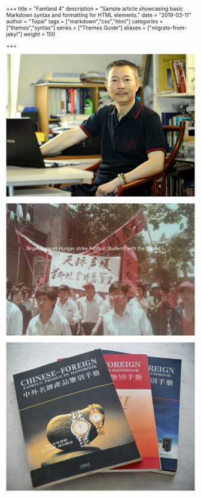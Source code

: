 +++
title = "Famland 4"
description = "Sample article showcasing basic Markdown syntax and formatting for HTML elements."
date = "2019-03-11"
author = "Topal"
tags = ["markdown","css","html"]
categories = ["themes","syntax"]
series = ["Themes Guide"]
aliases = ["migrate-from-jekyl"]
weight = 150

+++



![topal](1.png)

![topal](2.png)

![topal](3.png)